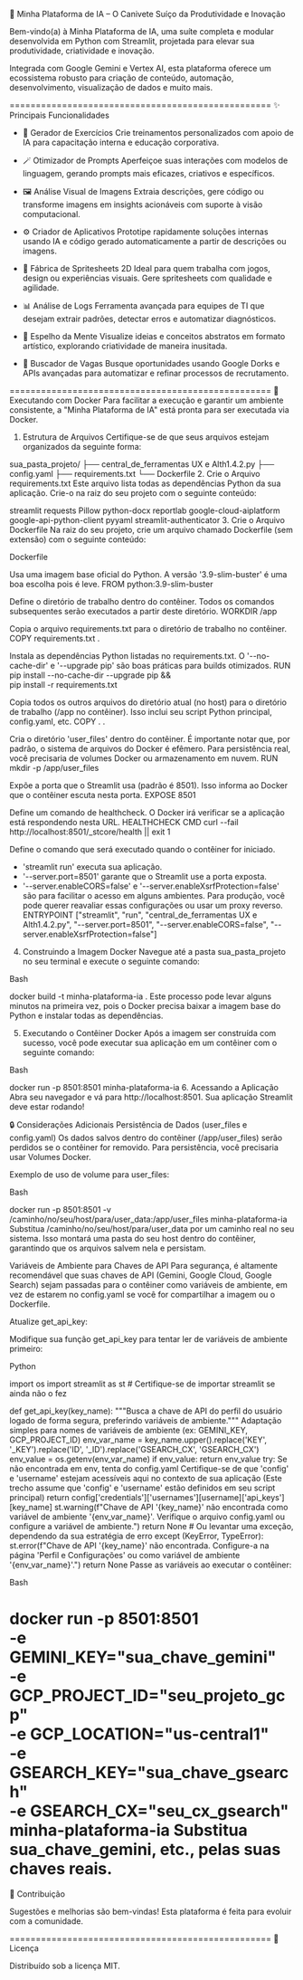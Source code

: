 
🚀 Minha Plataforma de IA – O Canivete Suíço da Produtividade e Inovação

Bem-vindo(a) à Minha Plataforma de IA, uma suíte completa e modular desenvolvida em Python com Streamlit, projetada para elevar sua produtividade, criatividade e inovação.

Integrada com Google Gemini e Vertex AI, esta plataforma oferece um ecossistema robusto para criação de conteúdo, automação, desenvolvimento, visualização de dados e muito mais.

==================================================
✨ Principais Funcionalidades

- 🧠 Gerador de Exercícios
  Crie treinamentos personalizados com apoio de IA para capacitação interna e educação corporativa.

- 🪄 Otimizador de Prompts
  Aperfeiçoe suas interações com modelos de linguagem, gerando prompts mais eficazes, criativos e específicos.

- 🖼️ Análise Visual de Imagens
  Extraia descrições, gere código ou transforme imagens em insights acionáveis com suporte à visão computacional.

- ⚙️ Criador de Aplicativos
  Prototipe rapidamente soluções internas usando IA e código gerado automaticamente a partir de descrições ou imagens.

- 🎨 Fábrica de Spritesheets 2D
  Ideal para quem trabalha com jogos, design ou experiências visuais. Gere spritesheets com qualidade e agilidade.

- 📊 Análise de Logs
  Ferramenta avançada para equipes de TI que desejam extrair padrões, detectar erros e automatizar diagnósticos.

- 🧠 Espelho da Mente
  Visualize ideias e conceitos abstratos em formato artístico, explorando criatividade de maneira inusitada.

- 🔎 Buscador de Vagas
  Busque oportunidades usando Google Dorks e APIs avançadas para automatizar e refinar processos de recrutamento.

==================================================
🐳 Executando com Docker
Para facilitar a execução e garantir um ambiente consistente, a "Minha Plataforma de IA" está pronta para ser executada via Docker.

1. Estrutura de Arquivos
Certifique-se de que seus arquivos estejam organizados da seguinte forma:

sua_pasta_projeto/
├── central_de_ferramentas UX e Alth1.4.2.py
├── config.yaml
├── requirements.txt
└── Dockerfile
2. Crie o Arquivo requirements.txt
Este arquivo lista todas as dependências Python da sua aplicação. Crie-o na raiz do seu projeto com o seguinte conteúdo:

streamlit
requests
Pillow
python-docx
reportlab
google-cloud-aiplatform
google-api-python-client
pyyaml
streamlit-authenticator
3. Crie o Arquivo Dockerfile
Na raiz do seu projeto, crie um arquivo chamado Dockerfile (sem extensão) com o seguinte conteúdo:

Dockerfile

 Usa uma imagem base oficial do Python.
 A versão '3.9-slim-buster' é uma boa escolha pois é leve.
FROM python:3.9-slim-buster

 Define o diretório de trabalho dentro do contêiner.
 Todos os comandos subsequentes serão executados a partir deste diretório.
WORKDIR /app

 Copia o arquivo requirements.txt para o diretório de trabalho no contêiner.
COPY requirements.txt .

 Instala as dependências Python listadas no requirements.txt.
 O '--no-cache-dir' e '--upgrade pip' são boas práticas para builds otimizados.
RUN pip install --no-cache-dir --upgrade pip && \
    pip install -r requirements.txt

 Copia todos os outros arquivos do diretório atual (no host) para o diretório de trabalho (/app no contêiner).
 Isso inclui seu script Python principal, config.yaml, etc.
COPY . .

 Cria o diretório 'user_files' dentro do contêiner.
 É importante notar que, por padrão, o sistema de arquivos do Docker é efêmero.
 Para persistência real, você precisaria de volumes Docker ou armazenamento em nuvem.
RUN mkdir -p /app/user_files

 Expõe a porta que o Streamlit usa (padrão é 8501).
 Isso informa ao Docker que o contêiner escuta nesta porta.
EXPOSE 8501

 Define um comando de healthcheck.
 O Docker irá verificar se a aplicação está respondendo nesta URL.
HEALTHCHECK CMD curl --fail http://localhost:8501/_stcore/health || exit 1

 Define o comando que será executado quando o contêiner for iniciado.
 - 'streamlit run' executa sua aplicação.
 - '--server.port=8501' garante que o Streamlit use a porta exposta.
 - '--server.enableCORS=false' e '--server.enableXsrfProtection=false' são para facilitar o acesso em alguns ambientes.
   Para produção, você pode querer reavaliar essas configurações ou usar um proxy reverso.
ENTRYPOINT ["streamlit", "run", "central_de_ferramentas UX e Alth1.4.2.py", "--server.port=8501", "--server.enableCORS=false", "--server.enableXsrfProtection=false"]
4. Construindo a Imagem Docker
Navegue até a pasta sua_pasta_projeto no seu terminal e execute o seguinte comando:

Bash

docker build -t minha-plataforma-ia .
Este processo pode levar alguns minutos na primeira vez, pois o Docker precisa baixar a imagem base do Python e instalar todas as dependências.

5. Executando o Contêiner Docker
Após a imagem ser construída com sucesso, você pode executar sua aplicação em um contêiner com o seguinte comando:

Bash

docker run -p 8501:8501 minha-plataforma-ia
6. Acessando a Aplicação
Abra seu navegador e vá para http://localhost:8501. Sua aplicação Streamlit deve estar rodando!

🔒 Considerações Adicionais
Persistência de Dados (user_files e config.yaml)
Os dados salvos dentro do contêiner (/app/user_files) serão perdidos se o contêiner for removido. Para persistência, você precisaria usar Volumes Docker.

Exemplo de uso de volume para user_files:

Bash

docker run -p 8501:8501 -v /caminho/no/seu/host/para/user_data:/app/user_files minha-plataforma-ia
Substitua /caminho/no/seu/host/para/user_data por um caminho real no seu sistema. Isso montará uma pasta do seu host dentro do contêiner, garantindo que os arquivos salvem nela e persistam.

Variáveis de Ambiente para Chaves de API
Para segurança, é altamente recomendável que suas chaves de API (Gemini, Google Cloud, Google Search) sejam passadas para o contêiner como variáveis de ambiente, em vez de estarem no config.yaml se você for compartilhar a imagem ou o Dockerfile.

Atualize get_api_key:

Modifique sua função get_api_key para tentar ler de variáveis de ambiente primeiro:

Python

import os
import streamlit as st # Certifique-se de importar streamlit se ainda não o fez

def get_api_key(key_name):
    """Busca a chave de API do perfil do usuário logado de forma segura, preferindo variáveis de ambiente."""
     Adaptação simples para nomes de variáveis de ambiente (ex: GEMINI_KEY, GCP_PROJECT_ID)
    env_var_name = key_name.upper().replace('KEY', '_KEY').replace('ID', '_ID').replace('GSEARCH_CX', 'GSEARCH_CX')
    env_value = os.getenv(env_var_name)
    if env_value:
        return env_value
    try:
         Se não encontrada em env, tenta do config.yaml
         Certifique-se de que 'config' e 'username' estejam acessíveis aqui no contexto de sua aplicação
         (Este trecho assume que 'config' e 'username' estão definidos em seu script principal)
         return config['credentials']['usernames'][username]['api_keys'][key_name]
        st.warning(f"Chave de API '{key_name}' não encontrada como variável de ambiente '{env_var_name}'. Verifique o arquivo config.yaml ou configure a variável de ambiente.")
        return None # Ou levantar uma exceção, dependendo da sua estratégia de erro
    except (KeyError, TypeError):
        st.error(f"Chave de API '{key_name}' não encontrada. Configure-a na página 'Perfil e Configurações' ou como variável de ambiente '{env_var_name}'.")
        return None
Passe as variáveis ao executar o contêiner:

Bash

docker run -p 8501:8501 \
-e GEMINI_KEY="sua_chave_gemini" \
-e GCP_PROJECT_ID="seu_projeto_gcp" \
-e GCP_LOCATION="us-central1" \
-e GSEARCH_KEY="sua_chave_gsearch" \
-e GSEARCH_CX="seu_cx_gsearch" \
minha-plataforma-ia
Substitua sua_chave_gemini, etc., pelas suas chaves reais.
==================================================
📣 Contribuição

Sugestões e melhorias são bem-vindas! Esta plataforma é feita para evoluir com a comunidade.

==================================================
🧠 Licença

Distribuído sob a licença MIT.
